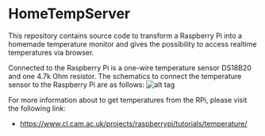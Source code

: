 # HomeTempServer

This repository contains source code to transform a Raspberry Pi into a homemade temperature monitor and gives the possibility to access realtime temperatures via browser.

Connected to the Raspberry Pi is a one-wire temperature sensor DS18B20 and one 4.7k Ohm resistor. The schematics to connect the temperature sensor to the Raspberry Pi are as follows:
![alt tag](https://raw.github.com/rgcouto/HomeTempServer/master/documentation/schematics.jpg)

For more information about to get temperatures from the RPi, please visit the following link:
- https://www.cl.cam.ac.uk/projects/raspberrypi/tutorials/temperature/

 
